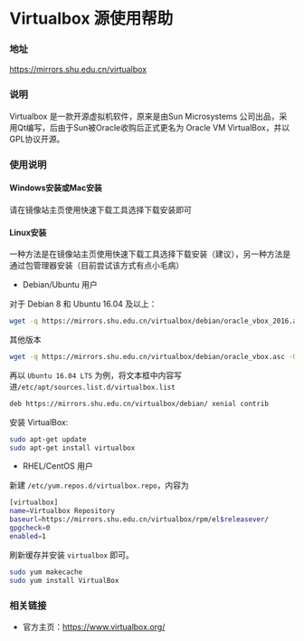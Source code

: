 # Virtualbox 源使用帮助

### 地址

https://mirrors.shu.edu.cn/virtualbox

### 说明

Virtualbox 是一款开源虚拟机软件，原来是由Sun Microsystems 公司出品，采用Qt编写，后由于Sun被Oracle收购后正式更名为 Oracle VM VirtualBox，并以GPL协议开源。

### 使用说明

#### Windows安装或Mac安装

请在镜像站主页使用快速下载工具选择下载安装即可

#### Linux安装

一种方法是在镜像站主页使用快速下载工具选择下载安装（建议），另一种方法是通过包管理器安装（目前尝试该方式有点小毛病）

- Debian/Ubuntu 用户

对于 Debian 8 和 Ubuntu 16.04 及以上：
```bash
wget -q https://mirrors.shu.edu.cn/virtualbox/debian/oracle_vbox_2016.asc -O- | sudo apt-key add -
```
其他版本
```bash
wget -q https://mirrors.shu.edu.cn/virtualbox/debian/oracle_vbox.asc -O- | sudo apt-key add -
```
再以 `Ubuntu 16.04 LTS` 为例，将文本框中内容写进`/etc/apt/sources.list.d/virtualbox.list`
```bash
deb https://mirrors.shu.edu.cn/virtualbox/debian/ xenial contrib
```
安装 VirtualBox:
```bash
sudo apt-get update
sudo apt-get install virtualbox
```

- RHEL/CentOS 用户

新建 `/etc/yum.repos.d/virtualbox.repo`，内容为
```bash
[virtualbox]
name=Virtualbox Repository
baseurl=https://mirrors.shu.edu.cn/virtualbox/rpm/el$releasever/
gpgcheck=0
enabled=1
```
刷新缓存并安装 `virtualbox` 即可。
```bash
sudo yum makecache
sudo yum install VirtualBox
```

### 相关链接

- 官方主页：https://www.virtualbox.org/